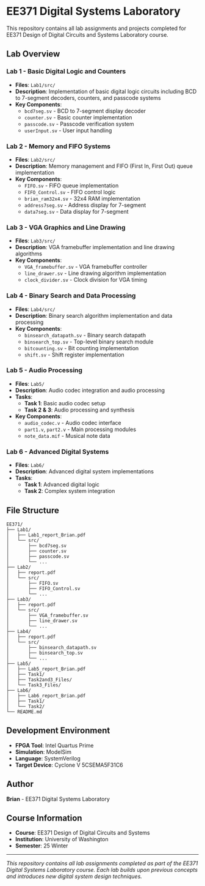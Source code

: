 # EE371 Digital Systems Laboratory

This repository contains all lab assignments and projects completed for EE371 Design of Digital Circuits and Systems Laboratory course.

## Lab Overview

### Lab 1 - Basic Digital Logic and Counters
- **Files**: `Lab1/src/`
- **Description**: Implementation of basic digital logic circuits including BCD to 7-segment decoders, counters, and passcode systems
- **Key Components**:
  - `bcd7seg.sv` - BCD to 7-segment display decoder
  - `counter.sv` - Basic counter implementation
  - `passcode.sv` - Passcode verification system
  - `userInput.sv` - User input handling

### Lab 2 - Memory and FIFO Systems
- **Files**: `Lab2/src/`
- **Description**: Memory management and FIFO (First In, First Out) queue implementation
- **Key Components**:
  - `FIFO.sv` - FIFO queue implementation
  - `FIFO_Control.sv` - FIFO control logic
  - `brian_ram32x4.sv` - 32x4 RAM implementation
  - `address7seg.sv` - Address display for 7-segment
  - `data7seg.sv` - Data display for 7-segment

### Lab 3 - VGA Graphics and Line Drawing
- **Files**: `Lab3/src/`
- **Description**: VGA framebuffer implementation and line drawing algorithms
- **Key Components**:
  - `VGA_framebuffer.sv` - VGA framebuffer controller
  - `line_drawer.sv` - Line drawing algorithm implementation
  - `clock_divider.sv` - Clock division for VGA timing

### Lab 4 - Binary Search and Data Processing
- **Files**: `Lab4/src/`
- **Description**: Binary search algorithm implementation and data processing
- **Key Components**:
  - `binsearch_datapath.sv` - Binary search datapath
  - `binsearch_top.sv` - Top-level binary search module
  - `bitcounting.sv` - Bit counting implementation
  - `shift.sv` - Shift register implementation

### Lab 5 - Audio Processing
- **Files**: `Lab5/`
- **Description**: Audio codec integration and audio processing
- **Tasks**:
  - **Task 1**: Basic audio codec setup
  - **Task 2 & 3**: Audio processing and synthesis
- **Key Components**:
  - `audio_codec.v` - Audio codec interface
  - `part1.v`, `part2.v` - Main processing modules
  - `note_data.mif` - Musical note data

### Lab 6 - Advanced Digital Systems
- **Files**: `Lab6/`
- **Description**: Advanced digital system implementations
- **Tasks**:
  - **Task 1**: Advanced digital logic
  - **Task 2**: Complex system integration

## File Structure

```
EE371/
├── Lab1/
│   ├── Lab1_report_Brian.pdf
│   └── src/
│       ├── bcd7seg.sv
│       ├── counter.sv
│       ├── passcode.sv
│       └── ...
├── Lab2/
│   ├── report.pdf
│   └── src/
│       ├── FIFO.sv
│       ├── FIFO_Control.sv
│       └── ...
├── Lab3/
│   ├── report.pdf
│   └── src/
│       ├── VGA_framebuffer.sv
│       ├── line_drawer.sv
│       └── ...
├── Lab4/
│   ├── report.pdf
│   └── src/
│       ├── binsearch_datapath.sv
│       ├── binsearch_top.sv
│       └── ...
├── Lab5/
│   ├── Lab5_report_Brian.pdf
│   ├── Task1/
│   ├── Task2and3_Files/
│   └── Task3_Files/
├── Lab6/
│   ├── Lab6_report_Brian.pdf
│   ├── Task1/
│   └── Task2/
└── README.md
```



## Development Environment

- **FPGA Tool**: Intel Quartus Prime
- **Simulation**: ModelSim
- **Language**: SystemVerilog 
- **Target Device**: Cyclone V 5CSEMA5F31C6



## Author

**Brian** - EE371 Digital Systems Laboratory

## Course Information

- **Course**: EE371 Design of Digital Circuits and Systems
- **Institution**: University of Washington
- **Semester**: 25 Winter

---

*This repository contains all lab assignments completed as part of the EE371 Digital Systems Laboratory course. Each lab builds upon previous concepts and introduces new digital system design techniques.*
